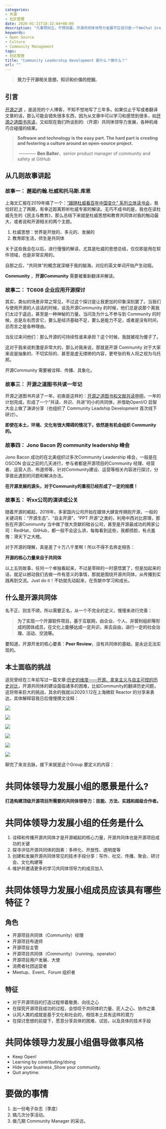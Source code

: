 ```yaml
---
categories:
- 开源
- 社区管理
date: 2020-01-21T18:32:04+08:00
description: "凡事预则立，不预则废。开源共同体领导力发展不应该只是一个WeChat Group，而应该有所使命和目标，做点什么。于是有了此文。"
keywords:
- Open Source
- Culture
- Community Management
tags:
- 社区管理
title: "Community Leadership Development 是什么？做什么？"
url: ""
---
```


> **致力于开源相关思想、知识和价值的挖掘**。

## 引言

[开源之道](http://www.opensourceway.community/) ，是适兕的个人博客，不知不觉地写了三年多。如果仅止于写或者翻译文章的话，那么可能会错失很多东西，因为从文章中可以学习和感悟到很多，如[开源之道图书共读](/posts/paper_or_book_reading/establish_reading_os_community)，又如现在我们所谈到的:（开源）共同体领导力发展，各种机缘巧合碰撞的结果。

> **Software and technology is the easy part. The hard part is creating and fostering a culture around an open-source project.**
>
> ​                ———— **Ben Balter**，senior product manager of community and safety at GitHub

## 从几则故事讲起

### 故事一： 邂逅约翰.杜威和托马斯.库恩

上海文汇报在2019年搞了一个：[“跟随杜威看百年中国变化” 系列立体读书会](http://www.whb.cn/zhuzhan/jtxw/20190508/260939.html)，我恰好赶上了两期，有幸近距离聆听杜威专家的解读。无巧不成书的是，我也在读杜威先生的《民主与教育》，那么总结下来就是杜威思想和教育共同体对我的触动最大，或者说和开源相关的两个主题。

1. 杜威思想：世界是开放的、多元的、发展的
2. 教育即生活，师生是共同体

关于这些我会在以后，进行慢慢的解读，尤其是杜威的思想总结，仅仅即是用在软件领域，也是非常实用的。

自那之后，“共同体”的概念就深植于我的脑海，对应的英文单词开始产生动摇。

**Community** ，**开源Community** 需要被重新翻译并解读。

### 故事二： TC608 企业应用开源探讨

其实，类似的场景非常之常见，不过这个探讨是让我更加的印象深刻罢了。当我们与使用开源的人谈话的时候，谈及开源Community 的时候，他们总是说那个离我们太过于遥远，甚至是一种神秘的力量。当问及为什么不参与到 Community 的时候，总是左右而言它，要么是经济基础不足，要么是能力不足，或者是没有时间，总而言之是各种理由。

当反过来问他们：那么开源的可持续性谁来承担？这个时候，我就被视为傻子了。

这对于我来说刺激是非常大的，那么对我来说，那就是开源 Community 对于大家来说是抽象的、不切实际的、甚至是虚无缥缈的内容，更夸张的有人将之视为乌托邦。

开源Community 需要被诠释、传播、具象化。

### 故事三： 开源之道图书共读一年记

开源之道图书共读了一年，初衷是这样的：[开源之道图书和文献共读申明](org/posts/paper_or_book_reading/establish_reading_os_community)，一年的计划完成，形成了一个“共读、共识、共进”的小的共同体，并借助OpenI/O 启智大会上做了演讲分享（也组织了 Community Leadship Development 首次线下研讨）。

**即使在本土，环境、文化有很大障碍的情况下，依然是有机会组织 Community 的。**


### 故事四： Jono Bacon 的 community leadership 峰会

Jono Bacon 成功的在北美组织过多次Community Leadership 峰会，一般是在OSCON 会议之前的几天进行，参与者都是开源项目的Community 经理、经营者、运营人员、布道师等，针对Community建设、运营等相关内容进行探讨，分享彼此遇到的问题和解决办法。

**在开源发展的源头，对于Community的重视已经形成了一定的规模！**

### 故事五： 听xx公司的演讲或公关

随着开源的崛起，2019年，多家国内公司开始在媒体大肆宣传拥抱开源，一般的关键词有：“开源生态”、“自主开源”、“PPT 开源”之类的，利用中西对比原理，那些在开源Community 当中做了很大贡献的硅谷公司，甚至是开源最成功的两家公司：RedHat、GitHub，都一般不会这么讲，每每看到这些，我都捂脸，有点羞愧：滑天下之大稽。

对于开源的理解，真是差了十万八千里啊！所以不得不去奔走相告：

**开源的核心力量来自于共同体**

以上五则故事，任何一个单独看起来，不过是零碎的一时感悟罢了，但是加起来的话，就足以撼动我们去做一件有意义的事情，那就是围绕开源共同体，从传播到实践再到交流。Just do it！不妨就先动起来，在贡献中学习和成长。

## 什么是开源共同体

名不正、则言不顺，所以需要正名，从一个不完全的定义，慢慢来进行完善：

> **为了实现一个开源软件项目，基于互联网，由企业、个人、非营利组织等形成的团体成员，在文化上能够达成一定共识，来去自由，进行一定的社会治理、活动、交流等。**

要知道，开源开发的核心要素：**Peer Review**，没有共同体的基础，是永远无法实现的。

## 本土面临的挑战

适兕曾经在三年前写过一篇文章:[历史的维度——开源、拿来主义与自主可控的历史对比](/posts/opensource/open_source_tao_and_way/latitude_of_history/)，开源共同体的建设面临诸多的困难，比如Community的翻译历史问题，这将带来巨大的挑战，其余的我就以2020.1.12在上海微软 Reactor 的分享来表达，具体解释容我日后慢慢撰文诠释：

![](images/community-challege/danwei.png)

![](images/community-challege/powerful.png)

![](images/community-challege/xiangtu.png)

![](images/community-challege/trust.png)

![](images/community-challege/speed.png)

![](images/community-challege/consumer.png)



聊完了来龙去脉，接下来就是这个Group 要定义的内容：

# 共同体领导力发展小组的愿景是什么?



**打造构建顶级开源项目所需要的共同体领导力：技能、方法、实践和超级合作者。**

# 共同体领导力发展小组的任务是什么

1. 诠释和传播开源共同体才是开源崛起的核心力量，开源共同体也是开源项目成功的关键
2. 探寻评估开源共同体的因素：多样化、开放性、透明度等
3. 创建和发展开源共同体常见的技术手段分享：写作、社交、传播、聚会、研讨会、文化构建等
4. 维护并邀请更多的学习共同体领导力的成员加入

# 共同体领导力发展小组成员应该具有哪些特征？

## 角色

* 开源项目共同体（Community）经理
* 开源项目布道师
* 开源项目主管
* 开源项目共同体（Community）（running、operator）
* 开源项目用户发展、大使
* 消费者社团运营者
* Meetup、Event、Forum 组织者

## 特征

* 对于开源项目的打造过程带着敬畏、向往之心
* 在探究开源项目成功的过程，会惊叹于共同体的力量、匠人之心、协作之美
* 认同人类的成就是基于文化和社会的，相信本土具有这样的潜力
* 在探讨思想的前提下，愿意分享具体的困难、试验，以及具体的技术手段

# 共同体领导力发展小组倡导做事风格

* Keep Open! 
* Learning by contributing/doing
* Hide your business ,Show your community.
* Quit anytime. 

# 要做的事情

1. 出一份电子杂志（季度）
2. 搞几次分享活动。
3. 做几期 Community Manager 的采访。

